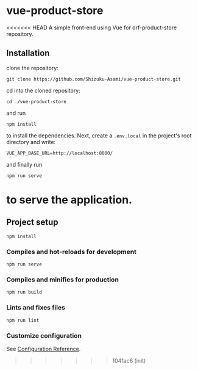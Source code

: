 # vue-product-store
<<<<<<< HEAD
A simple front-end using Vue for drf-product-store repository.
## Installation
clone the repository:
```
git clone https://github.com/Shizuku-Asami/vue-product-store.git
```
cd into the cloned repository:
```
cd ./vue-product-store
```
and run
```
npm install
```
to install the dependencies.
Next, create a `.env.local` in the project's root directory and write:
```
VUE_APP_BASE_URL=http://localhost:8000/
```
and finally run
```
npm run serve
```
to serve the application.
=======

## Project setup
```
npm install
```

### Compiles and hot-reloads for development
```
npm run serve
```

### Compiles and minifies for production
```
npm run build
```

### Lints and fixes files
```
npm run lint
```

### Customize configuration
See [Configuration Reference](https://cli.vuejs.org/config/).
>>>>>>> 1041ac6 (init)
